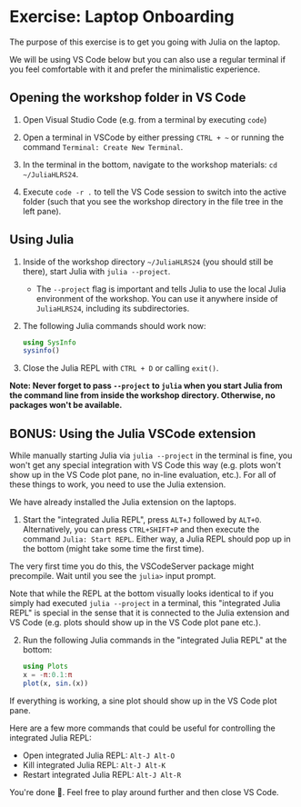 # Exercise: Laptop Onboarding

The purpose of this exercise is to get you going with Julia on the laptop.

We will be using VS Code below but you can also use a regular terminal if you feel comfortable with it and prefer the minimalistic experience.

## Opening the workshop folder in VS Code

1. Open Visual Studio Code (e.g. from a terminal by executing `code`)
 
2. Open a terminal in VSCode by either pressing `CTRL + ~` or running the command `Terminal: Create New Terminal`.

2. In the terminal in the bottom, navigate to the workshop materials: `cd ~/JuliaHLRS24`.
 
4. Execute `code -r .` to tell the VS Code session to switch into the active folder (such that you see the workshop directory in the file tree in the left pane).

## Using Julia
    
1. Inside of the workshop directory `~/JuliaHLRS24` (you should still be there), start Julia with `julia --project`.
    - The `--project` flag is important and tells Julia to use the local Julia environment of the workshop. You can use it anywhere inside of `JuliaHLRS24`, including its subdirectories.

3. The following Julia commands should work now:

    ```julia
    using SysInfo
    sysinfo()
    ```
    
4. Close the Julia REPL with `CTRL + D` or calling `exit()`.

**Note: Never forget to pass `--project` to `julia` when you start Julia from the command line from inside the workshop directory. Otherwise, no packages won't be available.**

## BONUS: Using the Julia VSCode extension

While manually starting Julia via `julia --project` in the terminal is fine, you won't get any special integration with VS Code this way (e.g. plots won't show up in the VS Code plot pane, no in-line evaluation, etc.). For all of these things to work, you need to use the Julia extension.

We have already installed the Julia extension on the laptops.

1. Start the "integrated Julia REPL", press `ALT+J` followed by `ALT+O`. Alternatively, you can press `CTRL+SHIFT+P` and then execute the command `Julia: Start REPL`. Either way, a Julia REPL should pop up in the bottom (might take some time the first time).

The very first time you do this, the VSCodeServer package might precompile. Wait until you see the `julia>` input prompt.

Note that while the REPL at the bottom visually looks identical to if you simply had executed `julia --project` in a terminal, this "integrated Julia REPL" is special in the sense that it is connected to the Julia extension and VS Code (e.g. plots should show up in the VS Code plot pane etc.).

2. Run the following Julia commands in the "integrated Julia REPL" at the bottom:

    ```julia
    using Plots
    x = -π:0.1:π
    plot(x, sin.(x))
    ```
    
If everything is working, a sine plot should show up in the VS Code plot pane.

Here are a few more commands that could be useful for controlling the integrated Julia REPL:

* Open integrated Julia REPL: `Alt-J Alt-O`
* Kill integrated Julia REPL: `Alt-J Alt-K`
* Restart integrated Julia REPL: `Alt-J Alt-R`

You're done 🎉. Feel free to play around further and then close VS Code.
